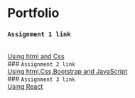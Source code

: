 # Portfolio
### <code>Assignment 1 link </code> 
<br>
<a href="https://adilwaheed786.github.io/Portfolio/"> Using html and Css <a>
<br>
### <code>Assignment 2 link </code>
<br>
<a href="https://adilwaheed786.github.io/Portfolio/Bootstrap/index.html">Using html,Css,Bootstrap and JavaScript<a>
<br>
### <code>Assignment 3 link </code>
<br>
<a href="https://adilwaheed.netlify.app">Using React<a>
